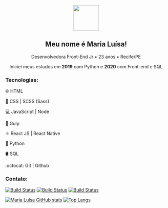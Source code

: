 <p align="center">
  <img src="https://cdn.glitch.com/5e6819bf-0707-4f13-ba4b-a25a27b3688e%2Fgiphy.gif?v=1615515957680" width="80"> 
</p>
<h2 align="center">Meu nome é Maria Luísa!</h2>
<p align="center">Desenvolvedora Front-End Jr • 23 anos • Recife/PE</p>
<p align="center">Iniciei meus estudos em <strong>2019</strong> com Python e <strong>2020</strong> com Front-end e SQL</p>

### Tecnologias:
<p>🌐 HTML</p>
<p>🎨 CSS | SCSS (Sass)</p>
<p>💻 JavaScript | Node</p>
<p>🥤 Gulp</p>
<p>⚛️ React JS | React Native</p>
<p>🐍 Python</p>
<p>🛢️ SQL</p>
<p>:octocat: Git | Github</p>

### Contato:
[![Build Status](https://img.shields.io/badge/LinkedIn-0077B5?style=for-the-badge&logo=linkedin&logoColor=white)](https://www.linkedin.com/in/maluhcosta/)
[![Build Status](https://img.shields.io/badge/Portfolio-E4405F?style=for-the-badge&logo=youtube-gaming&logoColor=white)](https://malu-website.vercel.app/)
[![Build Status](https://img.shields.io/badge/Instagram-FF8C00?style=for-the-badge&logo=instagram&logoColor=white)](https://www.instagram.com/maluhcosta/)

[![Maria Luísa GitHub stats](https://github-readme-stats.vercel.app/api?username=maluhcosta&show_icons=true&theme=radical)](https://github.com/anuraghazra/github-readme-stats)
[![Top Langs](https://github-readme-stats.vercel.app/api/top-langs/?username=maluhcosta&layout=compact&theme=radical)](https://github.com/anuraghazra/github-readme-stats)
